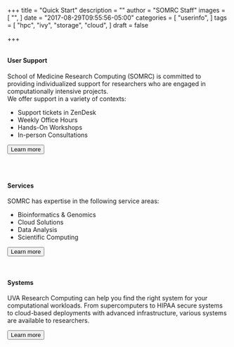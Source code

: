 +++
title = "Quick Start"
description = ""
author = "SOMRC Staff"
images = [
  "",
]
date = "2017-08-29T09:55:56-05:00"
categories = [
  "userinfo",
]
tags = [
  "hpc",
  "ivy",
  "storage",
  "cloud",
]
draft = false

+++


<div class = "card-group" style="margin-top:2rem;">
  <div class="card">
    <div class="card-block">
      <h4 class="card-title">User Support</h4>
        <p class="card-text">
        School of Medicine Research Computing (SOMRC) is committed to providing individualized support for researchers who are engaged in computationally intensive projects.<br />
        We offer support in a variety of contexts:
        <ul>
          <li>Support tickets in ZenDesk
          <li>Weekly Office Hours
          <li>Hands-On Workshops
          <li>In-person Consultations
        </ul>
        </p>
      <a href="/userinfo/user-support/" class="card-link"><button class="btn btn-warning">Learn more</button></a>
    </div>
  </div>
</div>

<p><br></p>

<div class = "card-group" style="margin-top:2rem;">
  <div class="card">
    <div class="card-block">
      <h4 class="card-title">Services</h4>
        <p class="card-text">
        SOMRC has expertise in the following service areas:
        <ul>
          <li>Bioinformatics & Genomics
          <li>Cloud Solutions
          <li>Data Analysis
          <li>Scientific Computing
        </ul>
        </p>
      <a href="/userinfo/user-support/" class="card-link"><button class="btn btn-warning">Learn more</button></a>
    </div>
  </div>
</div>

<p><br></p>

<div class = "card-group">
  <div class="card">
    <div class="card-block">
      <h4 class="card-title">Systems</h4>
        <p class="card-text">
        UVA Research Computing can help you find the right system for your computational workloads. From supercomputers to HIPAA secure systems to cloud-based deployments with advanced infrastructure, various systems are available to researchers.
        </p>
      <a href="/userinfo/systems/" class="card-link"><button class="btn btn-warning">Learn more</button></a>
    </div>
  </div>
</div>

<!-- REMOVED FOR NEW FORMAT
<div id="accordion" role="tablist" aria-multiselectable="true" style="margin-top:2rem;">

  <div class="card">
    <div class="card-header" role="tab" id="headingOne">
      <h5 class="mb-0">
        <a class="collapsed" data-toggle="collapse" data-parent="#accordion" href="#collapseOne" aria-expanded="false" aria-controls="collapseOne">
          Do you need an account?
        </a>
      </h5>
    </div>
    <div id="collapseOne" class="collapse" role="tabpanel" aria-labelledby="headingOne">
      <div class="card-block">
        <p class="lead">Submit an account request for Rivanna or Ivy below.</p>
        <p><a href="http://arcs.virginia.edu/rivanna#access"><button class="btn btn-success">Rivanna Account Request</button></a></p>
        <p><a href="/userinfo/ivy/"><button class="btn btn-success">Ivy Account Request</button></a></p>
      </div>
    </div>
  </div>

  <div class="card">
    <div class="card-header" role="tab" id="headingThree">
      <h5 class="mb-0">
        <a class="collapsed" data-toggle="collapse" data-parent="#accordion" href="#collapseThree" aria-expanded="false" aria-controls="collapseThree">
          Do you need storage?
        </a>
      </h5>
    </div>
    <div id="collapseThree" class="collapse" role="tabpanel" aria-labelledby="headingThree">
      <div class="card-block">
        <p>Read more about free and fee-based storage options for researchers.</p>
        <a href="/userinfo/storage/"><button class="btn btn-success">Storage Options</button></a>
      </div>
    </div>
  </div>

  <div class="card">
    <div class="card-header" role="tab" id="headingFour">
      <h5 class="mb-0">
        <a class="collapsed" data-toggle="collapse" data-parent="#accordion" href="#collapseFour" aria-expanded="false" aria-controls="collapseFour">
          Do you need help accessing Ivy?
        </a>
      </h5>
    </div>
    <div id="collapseFour" class="collapse" role="tabpanel" aria-labelledby="headingFour">
      <div class="card-block">
        <p>Read details about the Ivy secure environment and how to log in.</p>
        <a href="/userinfo/ivy/"><button class="btn btn-success">Read More about Ivy</button></a>
      </div>
    </div>
  </div>

  <div class="card">
    <div class="card-header" role="tab" id="headingFive">
      <h5 class="mb-0">
        <a class="collapsed" data-toggle="collapse" data-parent="#accordion" href="#collapseFive" aria-expanded="false" aria-controls="collapseFive">
          Do you need help with Domino Data Lab?
        </a>
      </h5>
    </div>
    <div id="collapseFive" class="collapse" role="tabpanel" aria-labelledby="headingFive">
      <div class="card-block">
        <p>Read about how to use Domino Data Lab in Ivy.</p>
        <a href="/userinfo/ivy-ddl/"><button class="btn btn-success">Read More about DDL</button></a>
      </div>
    </div>
  </div>

  <div class="card">
    <div class="card-header" role="tab" id="headingSix">
      <h5 class="mb-0">
        <a class="collapsed" data-toggle="collapse" data-parent="#accordion" href="#collapseSix" aria-expanded="false" aria-controls="collapseSix">
          Do you have a question about research computing at UVA?
        </a>
      </h5>
    </div>
    <div id="collapseSix" class="collapse" role="tabpanel" aria-labelledby="headingSix">
      <div class="card-block">
        <p>Post your question on Discourse, our FAQ/Knowledgebase platform and join in the conversation with the rest of the community.</p>
        <a href="https://discuss.rc.virginia.edu/" target="_new"><button class="btn btn-success">discuss.rc.virginia.edu</button></a>
      </div>
    </div>
  </div>

</div>
-->

<div class="space"></div>
